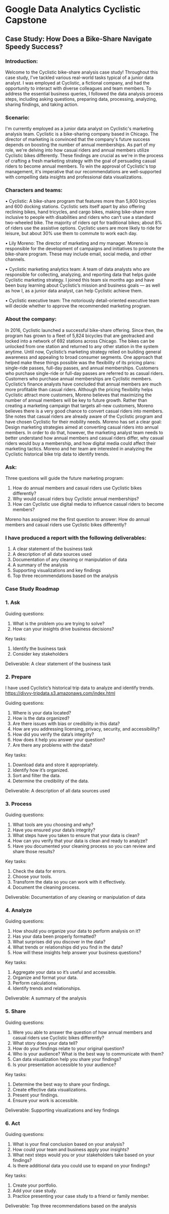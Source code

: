 # Google Data Analytics Cyclistic Capstone
## Case Study: How Does a Bike-Share Navigate Speedy Success?
### Introduction: 
Welcome to the Cyclistic bike-share analysis case study! Throughout this case study, I've tackled various real-world tasks typical of a junior data analyst. I was employed at Cyclistic, a fictional company, and had the opportunity to interact with diverse colleagues and team members. To address the essential business queries, I followed the data analysis process steps, including asking questions, preparing data, processing, analyzing, sharing findings, and taking action.

### Scenario:
I'm currently employed as a junior data analyst on Cyclistic's marketing analysis team. Cyclistic is a bike-sharing company based in Chicago. The director of marketing is convinced that the company's future success depends on boosting the number of annual memberships. As part of my role, we're delving into how casual riders and annual members utilize Cyclistic bikes differently. These findings are crucial as we're in the process of crafting a fresh marketing strategy with the goal of persuading casual riders to become annual members. To win the approval of Cyclistic's top management, it's imperative that our recommendations are well-supported with compelling data insights and professional data visualizations.

### Characters and teams:
•	Cyclistic: A bike-share program that features more than 5,800 bicycles and 600 docking stations. Cyclistic sets itself apart by also offering reclining bikes, hand tricycles, and cargo bikes, making bike-share more inclusive to people with disabilities and riders who can’t use a standard two-wheeled bike. The majority of riders opt for traditional bikes; about 8% of riders use the assistive options. Cyclistic users are more likely to ride for leisure, but about 30% use them to commute to work each day. 

•	Lily Moreno: The director of marketing and my manager. Moreno is responsible for the development of campaigns and initiatives to promote the bike-share program. These may include email, social media, and other channels. 

•	Cyclistic marketing analytics team: A team of data analysts who are responsible for collecting, analyzing, and reporting data that helps guide Cyclistic marketing strategy. I joined this team six months ago and have been busy learning about Cyclistic’s mission and business goals — as well as how I, as a junior data analyst, can help Cyclistic achieve them. 

•	Cyclistic executive team: The notoriously detail-oriented executive team will decide whether to approve the recommended marketing program.

### About the company:
In 2016, Cyclistic launched a successful bike-share offering. Since then, the program has grown to a fleet of 5,824 bicycles that are geotracked and locked into a network of 692 stations across Chicago. The bikes can be unlocked from one station and returned to any other station in the system anytime. Until now, Cyclistic’s marketing strategy relied on building general awareness and appealing to broad consumer segments. One approach that helped make these things possible was the flexibility of its pricing plans: single-ride passes, full-day passes, and annual memberships. Customers who purchase single-ride or full-day passes are referred to as casual riders. Customers who purchase annual memberships are Cyclistic members. Cyclistic’s finance analysts have concluded that annual members are much more profitable than casual riders. Although the pricing flexibility helps Cyclistic attract more customers, Moreno believes that maximizing the number of annual members will be key to future growth. Rather than creating a marketing campaign that targets all-new customers, Moreno believes there is a very good chance to convert casual riders into members. She notes that casual riders are already aware of the Cyclistic program and have chosen Cyclistic for their mobility needs. 
Moreno has set a clear goal: Design marketing strategies aimed at converting casual riders into annual members. In order to do that, however, the marketing analyst team needs to better understand how annual members and casual riders differ, why casual riders would buy a membership, and how digital media could affect their marketing tactics. Moreno and her team are interested in analyzing the Cyclistic historical bike trip data to identify trends.

### Ask:
Three questions will guide the future marketing program: 
1.	How do annual members and casual riders use Cyclistic bikes differently? 
2.	Why would casual riders buy Cyclistic annual memberships? 
3.	How can Cyclistic use digital media to influence casual riders to become members?

Moreno has assigned me the first question to answer: How do annual members and casual riders use Cyclistic bikes differently?

### I have produced a report with the following deliverables: 
1.	A clear statement of the business task 
2.	A description of all data sources used 
3.	Documentation of any cleaning or manipulation of data 
4.	A summary of the analysis 
5.	Supporting visualizations and key findings 
6.	Top three recommendations based on the analysis

### Case Study Roadmap
### 1. Ask
   
Guiding questions:
1. What is the problem you are trying to solve?
2. How can your insights drive business decisions?

Key tasks: 
1. Identify the business task
2. Consider key stakeholders
   
Deliverable: A clear statement of the business task

### 2. Prepare 

I have used Cyclistic’s historical trip data to analyze and identify trends.
https://divvy-tripdata.s3.amazonaws.com/index.html

Guiding questions:
1. Where is your data located?
2. How is the data organized?
3. Are there issues with bias or credibility in this data?
4. How are you addressing licensing, privacy, security, and accessibility?
5. How did you verify the data’s integrity?
6. How does it help you answer your question?
7. Are there any problems with the data?

Key tasks:
1. Download data and store it appropriately.
2. Identify how it’s organized.
3. Sort and filter the data.
4. Determine the credibility of the data.

Deliverable: A description of all data sources used

### 3. Process

Guiding questions:
1. What tools are you choosing and why?
2. Have you ensured your data’s integrity?
3. What steps have you taken to ensure that your data is clean?
4. How can you verify that your data is clean and ready to analyze?
5. Have you documented your cleaning process so you can review and share those results?

Key tasks:
1. Check the data for errors.
2. Choose your tools.
3. Transform the data so you can work with it effectively.
4. Document the cleaning process.

Deliverable: Documentation of any cleaning or manipulation of data

### 4. Analyze

Guiding questions:
1. How should you organize your data to perform analysis on it?
2. Has your data been properly formatted?
3. What surprises did you discover in the data?
4. What trends or relationships did you find in the data?
5. How will these insights help answer your business questions?

Key tasks:
1. Aggregate your data so it’s useful and accessible.
2. Organize and format your data.
3. Perform calculations.
4. Identify trends and relationships.

Deliverable: A summary of the analysis

### 5. Share

Guiding questions:
1. Were you able to answer the question of how annual members and casual riders use Cyclistic bikes differently?
2. What story does your data tell?
3. How do your findings relate to your original question?
4. Who is your audience? What is the best way to communicate with them?
5. Can data visualization help you share your findings?
6. Is your presentation accessible to your audience?

Key tasks:
1. Determine the best way to share your findings.
2. Create effective data visualizations.
3. Present your findings.
4. Ensure your work is accessible.
   
Deliverable: Supporting visualizations and key findings

### 6. Act

Guiding questions:
1. What is your final conclusion based on your analysis?
2. How could your team and business apply your insights?
3. What next steps would you or your stakeholders take based on your findings?
4. Is there additional data you could use to expand on your findings?

Key tasks:
1. Create your portfolio.
2. Add your case study.
3. Practice presenting your case study to a friend or family member.

Deliverable: Top three recommendations based on the analysis


